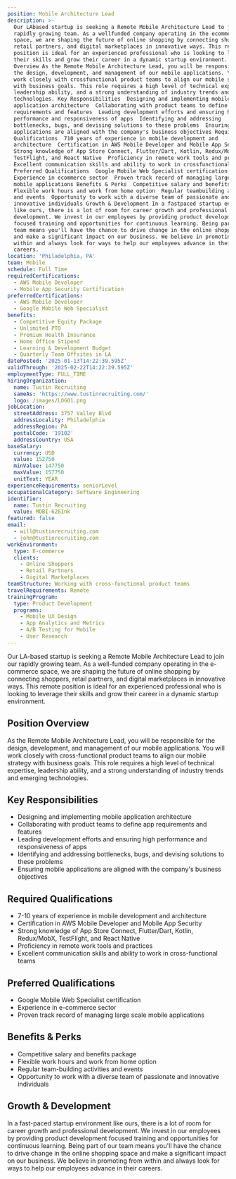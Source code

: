 ```yaml
---
position: Mobile Architecture Lead
description: >-
  Our LAbased startup is seeking a Remote Mobile Architecture Lead to join our
  rapidly growing team. As a wellfunded company operating in the ecommerce
  space, we are shaping the future of online shopping by connecting shoppers,
  retail partners, and digital marketplaces in innovative ways. This remote
  position is ideal for an experienced professional who is looking to leverage
  their skills and grow their career in a dynamic startup environment. Position
  Overview As the Remote Mobile Architecture Lead, you will be responsible for
  the design, development, and management of our mobile applications. You will
  work closely with crossfunctional product teams to align our mobile strategy
  with business goals. This role requires a high level of technical expertise,
  leadership ability, and a strong understanding of industry trends and emerging
  technologies. Key Responsibilities  Designing and implementing mobile
  application architecture  Collaborating with product teams to define app
  requirements and features  Leading development efforts and ensuring high
  performance and responsiveness of apps  Identifying and addressing
  bottlenecks, bugs, and devising solutions to these problems  Ensuring mobile
  applications are aligned with the company's business objectives Required
  Qualifications  710 years of experience in mobile development and
  architecture  Certification in AWS Mobile Developer and Mobile App Security 
  Strong knowledge of App Store Connect, Flutter/Dart, Kotlin, Redux/MobX,
  TestFlight, and React Native  Proficiency in remote work tools and practices 
  Excellent communication skills and ability to work in crossfunctional teams
  Preferred Qualifications  Google Mobile Web Specialist certification 
  Experience in ecommerce sector  Proven track record of managing large scale
  mobile applications Benefits & Perks  Competitive salary and benefits package 
  Flexible work hours and work from home option  Regular teambuilding activities
  and events  Opportunity to work with a diverse team of passionate and
  innovative individuals Growth & Development In a fastpaced startup environment
  like ours, there is a lot of room for career growth and professional
  development. We invest in our employees by providing product development
  focused training and opportunities for continuous learning. Being part of our
  team means you'll have the chance to drive change in the online shopping space
  and make a significant impact on our business. We believe in promoting from
  within and always look for ways to help our employees advance in their
  careers.
location: 'Philadelphia, PA'
team: Mobile
schedule: Full Time
requiredCertifications:
  - AWS Mobile Developer
  - Mobile App Security Certification
preferredCertifications:
  - AWS Mobile Developer
  - Google Mobile Web Specialist
benefits:
  - Competitive Equity Package
  - Unlimited PTO
  - Premium Health Insurance
  - Home Office Stipend
  - Learning & Development Budget
  - Quarterly Team Offsites in LA
datePosted: '2025-01-13T14:22:39.595Z'
validThrough: '2025-02-22T14:22:39.595Z'
employmentType: FULL_TIME
hiringOrganization:
  name: Tustin Recruiting
  sameAs: 'https://www.tustinrecruiting.com/'
  logo: /images/LOGO1.png
jobLocation:
  streetAddress: 3757 Valley Blvd
  addressLocality: Philadelphia
  addressRegion: PA
  postalCode: '19102'
  addressCountry: USA
baseSalary:
  currency: USD
  value: 152750
  minValue: 147750
  maxValue: 157750
  unitText: YEAR
experienceRequirements: seniorLevel
occupationalCategory: Software Engineering
identifier:
  name: Tustin Recruiting
  value: MOBI-6281nk
featured: false
email:
  - will@tustinrecruiting.com
  - john@tustinrecruiting.com
workEnvironment:
  type: E-commerce
  clients:
    - Online Shoppers
    - Retail Partners
    - Digital Marketplaces
teamStructure: Working with cross-functional product teams
travelRequirements: Remote
trainingProgram:
  type: Product Development
  programs:
    - Mobile UX Design
    - App Analytics and Metrics
    - A/B Testing for Mobile
    - User Research
---
```




Our LA-based startup is seeking a Remote Mobile Architecture Lead to join our rapidly growing team. As a well-funded company operating in the e-commerce space, we are shaping the future of online shopping by connecting shoppers, retail partners, and digital marketplaces in innovative ways. This remote position is ideal for an experienced professional who is looking to leverage their skills and grow their career in a dynamic startup environment. 

## Position Overview
As the Remote Mobile Architecture Lead, you will be responsible for the design, development, and management of our mobile applications. You will work closely with cross-functional product teams to align our mobile strategy with business goals. This role requires a high level of technical expertise, leadership ability, and a strong understanding of industry trends and emerging technologies.

## Key Responsibilities
- Designing and implementing mobile application architecture
- Collaborating with product teams to define app requirements and features
- Leading development efforts and ensuring high performance and responsiveness of apps
- Identifying and addressing bottlenecks, bugs, and devising solutions to these problems
- Ensuring mobile applications are aligned with the company's business objectives

## Required Qualifications
- 7-10 years of experience in mobile development and architecture
- Certification in AWS Mobile Developer and Mobile App Security
- Strong knowledge of App Store Connect, Flutter/Dart, Kotlin, Redux/MobX, TestFlight, and React Native
- Proficiency in remote work tools and practices
- Excellent communication skills and ability to work in cross-functional teams

## Preferred Qualifications
- Google Mobile Web Specialist certification
- Experience in e-commerce sector
- Proven track record of managing large scale mobile applications

## Benefits & Perks
- Competitive salary and benefits package
- Flexible work hours and work from home option
- Regular team-building activities and events
- Opportunity to work with a diverse team of passionate and innovative individuals

## Growth & Development
In a fast-paced startup environment like ours, there is a lot of room for career growth and professional development. We invest in our employees by providing product development focused training and opportunities for continuous learning. Being part of our team means you'll have the chance to drive change in the online shopping space and make a significant impact on our business. We believe in promoting from within and always look for ways to help our employees advance in their careers.

